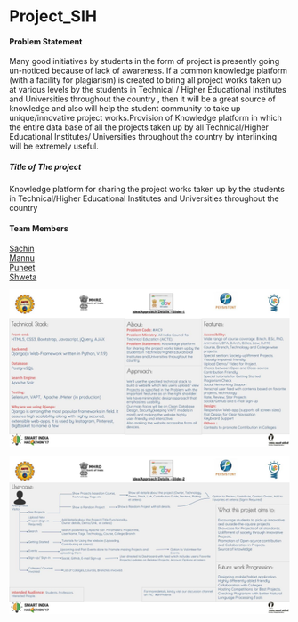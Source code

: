 # Project_SIH    
#### Problem Statement 
Many good initiatives by students in the form of project is presently going   un-noticed because of lack of awareness. If a common knowledge platform (with a facility for plagiarism) is created to bring all project works taken up at various levels by the students in Technical  / Higher Educational Institutes and Universities throughout the country , then it will be a great source of knowledge and also will help the student community to take up unique/innovative project works.Provision of Knowledge platform in which the entire data base of all the projects taken up by all Technical/Higher Educational Institutes/ Universities throughout the country by interlinking will be extremely useful.

##### Title of The project
Knowledge platform for sharing the project works taken up by the students in Technical/Higher Educational Institutes and Universities throughout the country

#### Team Members
[Sachin](http://github.com/suresach)  
[Mannu](http://github.com/theparadoxer02)    
[Puneet](http://github.com/)    
[Shweta](http://github.com/cosmologist10)        

![Screenshot](docs/Technical-stack.jpg)   
    
![Screenshot](docs/Use-case.jpg)
